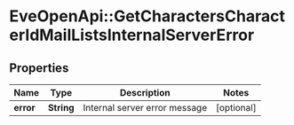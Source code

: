 # EveOpenApi::GetCharactersCharacterIdMailListsInternalServerError

## Properties
Name | Type | Description | Notes
------------ | ------------- | ------------- | -------------
**error** | **String** | Internal server error message | [optional] 


